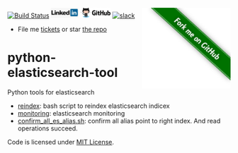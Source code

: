 <a href="https://github.com/DennyZhang?tab=followers"><img align="right" width="200" height="183" src="https://raw.githubusercontent.com/USDevOps/mywechat-slack-group/master/images/fork_github.png" /></a>

[![Build Status](https://travis-ci.org/DennyZhang/elasticsearch-cli-tool.svg?branch=master)](https://travis-ci.org/DennyZhang/elasticsearch-cli-tool) [![LinkedIn](https://raw.githubusercontent.com/USDevOps/mywechat-slack-group/master/images/linkedin.png)](https://www.linkedin.com/in/dennyzhang001) [![Github](https://raw.githubusercontent.com/USDevOps/mywechat-slack-group/master/images/github.png)](https://github.com/DennyZhang) <a href="https://www.dennyzhang.com/slack" target="_blank" rel="nofollow"><img src="http://slack.dennyzhang.com/badge.svg" alt="slack"/></a>

- File me [tickets](https://github.com/DennyZhang/elasticsearch-cli-tool/issues) or star [the repo](https://github.com/DennyZhang/elasticsearch-cli-tool)

# python-elasticsearch-tool
Python tools for elasticsearch

- [reindex](reindex): bash script to reindex elasticsearch indicex
- [monitoring](monitoring): elasticsearch monitoring
- [confirm_all_es_alias.sh](confirm_all_es_alias.sh): confirm all alias point to right index. And read operations succeed.

Code is licensed under [MIT License](https://www.dennyzhang.com/wp-content/mit_license.txt).
